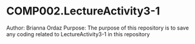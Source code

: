 # COMP002.LectureActivity3-1
Author: Brianna Ordaz
Purpose: The purpose of this repository is to save any coding related to LectureActivity3-1 in this repository 